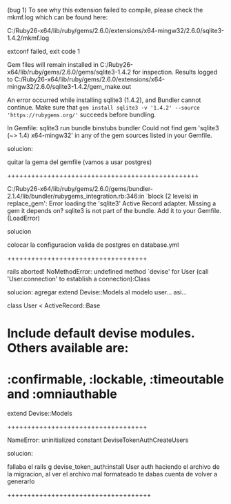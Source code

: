 
(bug 1)
To see why this extension failed to compile, please check the mkmf.log which can
be found here:

C:/Ruby26-x64/lib/ruby/gems/2.6.0/extensions/x64-mingw32/2.6.0/sqlite3-1.4.2/mkmf.log

extconf failed, exit code 1

Gem files will remain installed in
C:/Ruby26-x64/lib/ruby/gems/2.6.0/gems/sqlite3-1.4.2 for inspection.
Results logged to
C:/Ruby26-x64/lib/ruby/gems/2.6.0/extensions/x64-mingw32/2.6.0/sqlite3-1.4.2/gem_make.out

An error occurred while installing sqlite3 (1.4.2), and Bundler cannot continue.
Make sure that `gem install sqlite3 -v '1.4.2' --source 'https://rubygems.org/'`
succeeds before bundling.

In Gemfile:
  sqlite3
         run  bundle binstubs bundler
Could not find gem 'sqlite3 (~> 1.4) x64-mingw32' in any of the gem sources
listed in your Gemfile.

solucion:

quitar la gema del gemfile (vamos a usar postgres)

++++++++++++++++++++++++++++++++++++++++++++++++

C:/Ruby26-x64/lib/ruby/gems/2.6.0/gems/bundler-2.1.4/lib/bundler/rubygems_integration.rb:346:in `block (2 levels) in replace_gem': Error loading the 'sqlite3' Active Record adapter. Missing a gem it depends on? sqlite3 is not part of the bundle. Add it to your Gemfile. (LoadError)
 

 solucion

 colocar la configuracion valida de postgres
 en database.yml

 +++++++++++++++++++++++++++++++++++

 rails aborted!
NoMethodError: undefined method `devise' for User (call 'User.connection' to establish a connection):Class

solucion:
 agregar   extend Devise::Models al modelo user... asi...

class User < ActiveRecord::Base
  # Include default devise modules. Others available are:
  # :confirmable, :lockable, :timeoutable and :omniauthable
  extend Devise::Models

  +++++++++++++++++++++++++++++++++++

NameError: uninitialized constant DeviseTokenAuthCreateUsers

solucion:

fallaba el 
rails g devise_token_auth:install User auth 
haciendo el archivo de la migracion, 
al ver el archivo mal formateado te dabas cuenta de volver a generarlo

++++++++++++++++++++++++++++++++++++

